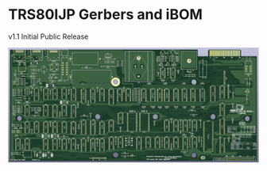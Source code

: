 # TRS80IJP Gerbers and iBOM

v1.1 Initial Public Release

![3D Render of v1.1 Board](https://github.com/Board-Folk/TRS80IJP/blob/main/v1.1/3drender_v1.1.png)
